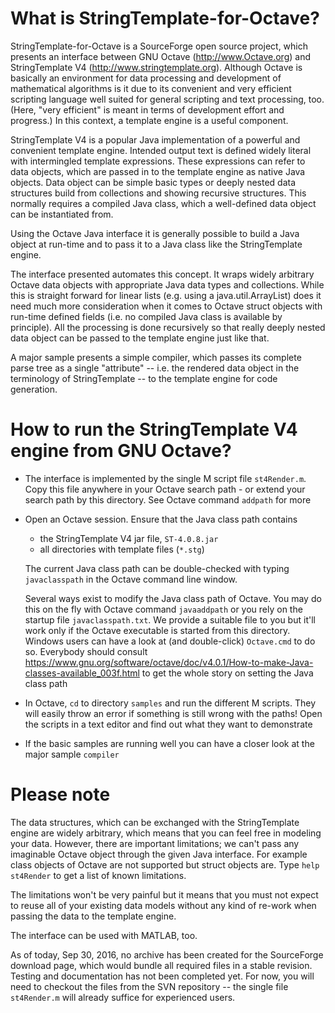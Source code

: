 # What is StringTemplate-for-Octave? #

StringTemplate-for-Octave is a SourceForge open source project, which
presents an interface between GNU Octave (<http://www.Octave.org>) and
StringTemplate V4 (<http://www.stringtemplate.org>). Although Octave is
basically an environment for data processing and development of
mathematical algorithms is it due to its convenient and very efficient
scripting language well suited for general scripting and text processing,
too. (Here, "very efficient" is meant in terms of development effort and
progress.) In this context, a template engine is a useful component.

StringTemplate V4 is a popular Java implementation of a powerful and
convenient template engine. Intended output text is defined widely literal
with intermingled template expressions. These expressions can refer to
data objects, which are passed in to the template engine as native Java
objects. Data object can be simple basic types or deeply nested data
structures build from collections and showing recursive structures. This
normally requires a compiled Java class, which a well-defined data object
can be instantiated from.

Using the Octave Java interface it is generally possible to build a Java
object at run-time and to pass it to a Java class like the StringTemplate
engine.

The interface presented automates this concept. It wraps widely arbitrary
Octave data objects with appropriate Java data types and collections.
While this is straight forward for linear lists (e.g. using a
java.util.ArrayList) does it need much more consideration when it comes to
Octave struct objects with run-time defined fields (i.e. no compiled Java
class is available by principle). All the processing is done recursively so
that really deeply nested data object can be passed to the template engine
just like that.

A major sample presents a simple compiler, which passes its complete parse
tree as a single "attribute" -- i.e. the rendered data object in the
terminology of StringTemplate -- to the template engine for code generation.

# How to run the StringTemplate V4 engine from GNU Octave? #

-   The interface is implemented by the single M script file
    `st4Render.m`. Copy this file anywhere in your Octave search path - or
    extend your search path by this directory. See Octave command
    `addpath` for more
-   Open an Octave session. Ensure that the Java class path contains

    -   the StringTemplate V4 jar file, `ST-4.0.8.jar`
    -   all directories with template files (`*.stg`)
    
    The current Java class path can be double-checked with typing
    `javaclasspath` in the Octave command line window.
    
    Several ways exist to modify the Java class path of Octave. You may do
    this on the fly with Octave command `javaaddpath` or you rely on the
    startup file `javaclasspath.txt`. We provide a suitable file to you
    but it'll work only if the Octave executable is started from this
    directory. Windows users can have a look at (and double-click)
    `Octave.cmd` to do so. Everybody should consult
    <https://www.gnu.org/software/octave/doc/v4.0.1/How-to-make-Java-classes-available_003f.html>
    to get the whole story on setting the Java class path
    
-   In Octave, `cd` to directory `samples` and run the different M scripts.
    They will easily throw an error if something is still wrong with the
    paths! Open the scripts in a text editor and find out what they want
    to demonstrate
-   If the basic samples are running well you can have a closer look at
    the major sample `compiler`
    
# Please note #

The data structures, which can be exchanged with the StringTemplate engine
are widely arbitrary, which means that you can feel free in modeling your
data. However, there are important limitations; we can't pass any
imaginable Octave object through the given Java interface. For example
class objects of Octave are not supported but struct objects are. Type
`help st4Render` to get a list of known limitations.

The limitations won't be very painful but it means that you must not
expect to reuse all of your existing data models without any kind of
re-work when passing the data to the template engine.

The interface can be used with MATLAB, too.

As of today, Sep 30, 2016, no archive has been created for the SourceForge
download page, which would bundle all required files in a stable revision.
Testing and documentation has not been completed yet. For now, you will
need to checkout the files from the SVN repository -- the single file
`st4Render.m` will already suffice for experienced users.